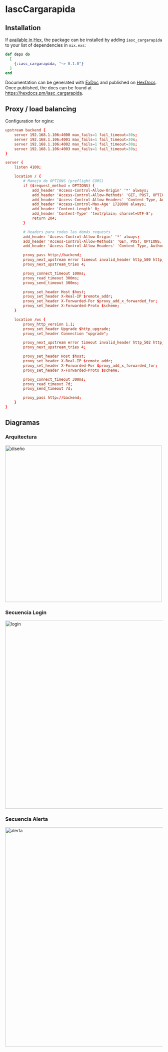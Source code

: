 # IascCargarapida

## Installation

If [available in Hex](https://hex.pm/docs/publish), the package can be installed
by adding `iasc_cargarapida` to your list of dependencies in `mix.exs`:

```elixir
def deps do
  [
    {:iasc_cargarapida, "~> 0.1.0"}
  ]
end
```

Documentation can be generated with [ExDoc](https://github.com/elixir-lang/ex_doc)
and published on [HexDocs](https://hexdocs.pm). Once published, the docs can
be found at <https://hexdocs.pm/iasc_cargarapida>.

## Proxy / load balancing

Configuration for nginx:

```conf
upstream backend {
    server 192.168.1.106:4000 max_fails=1 fail_timeout=30s;
    server 192.168.1.106:4001 max_fails=1 fail_timeout=30s;
    server 192.168.1.106:4002 max_fails=1 fail_timeout=30s;
    server 192.168.1.106:4003 max_fails=1 fail_timeout=30s;
}

server {
    listen 4100;

    location / {
        # Manejo de OPTIONS (preflight CORS)
        if ($request_method = OPTIONS) {
            add_header 'Access-Control-Allow-Origin' '*' always;
            add_header 'Access-Control-Allow-Methods' 'GET, POST, OPTIONS, PUT, DELETE' always;
            add_header 'Access-Control-Allow-Headers' 'Content-Type, Authorization' always;
            add_header 'Access-Control-Max-Age' 1728000 always;
            add_header 'Content-Length' 0;
            add_header 'Content-Type' 'text/plain; charset=UTF-8';
            return 204;
        }

        # Headers para todas las demás requests
        add_header 'Access-Control-Allow-Origin' '*' always;
        add_header 'Access-Control-Allow-Methods' 'GET, POST, OPTIONS, PUT, DELETE' always;
        add_header 'Access-Control-Allow-Headers' 'Content-Type, Authorization' always;

        proxy_pass http://backend;
        proxy_next_upstream error timeout invalid_header http_500 http_502 http_503 http_504;
        proxy_next_upstream_tries 4;

        proxy_connect_timeout 100ms;
        proxy_read_timeout 300ms;
        proxy_send_timeout 300ms;

        proxy_set_header Host $host;
        proxy_set_header X-Real-IP $remote_addr;
        proxy_set_header X-Forwarded-For $proxy_add_x_forwarded_for;
        proxy_set_header X-Forwarded-Proto $scheme;
    }

    location /ws {
        proxy_http_version 1.1;
        proxy_set_header Upgrade $http_upgrade;
        proxy_set_header Connection "upgrade";

        proxy_next_upstream error timeout invalid_header http_502 http_503 http_504;
        proxy_next_upstream_tries 4;

        proxy_set_header Host $host;
        proxy_set_header X-Real-IP $remote_addr;
        proxy_set_header X-Forwarded-For $proxy_add_x_forwarded_for;
        proxy_set_header X-Forwarded-Proto $scheme;

        proxy_connect_timeout 300ms;
        proxy_read_timeout 7d;
        proxy_send_timeout 7d;

        proxy_pass http://backend;
    }
}
```
## Diagramas
### Arquitectura
<img width="500" alt="diseño" src="https://github.com/user-attachments/assets/f67d4297-4569-4ab3-9a1c-6d50f7ddd2e6" />

### Secuencia Login
<img width="600" alt="login" src="https://github.com/user-attachments/assets/9096b902-f080-496c-82c1-ae53a538d1f3" />

### Secuencia Alerta
<img width="700" alt="alerta" src="https://github.com/user-attachments/assets/a25cfa26-564a-44da-a41b-b28e08c24150" />



